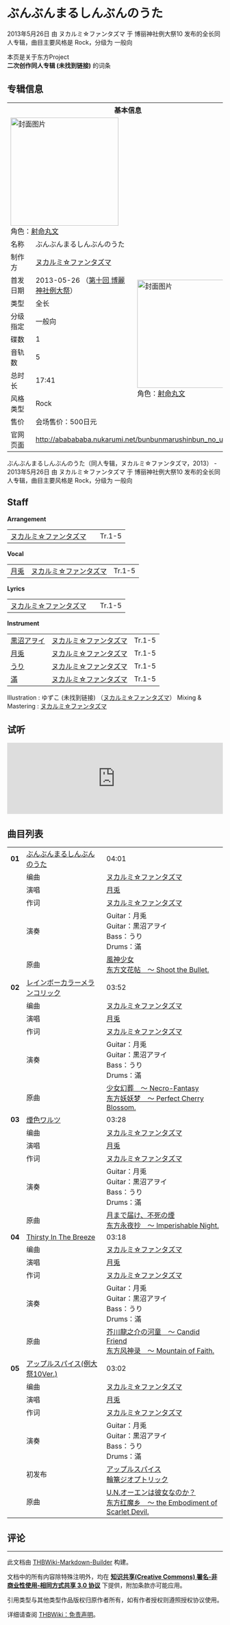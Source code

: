 # ぶんぶんまるしんぶんのうた

<!-- source html: G:\repos\THBWiki-Markdown-Builder\THBWikiMarkdown\Temp\main\2\2d\ns0%3A%E3%81%B6%E3%82%93%E3%81%B6%E3%82%93%E3%81%BE%E3%82%8B%E3%81%97%E3%82%93%E3%81%B6%E3%82%93%E3%81%AE%E3%81%86%E3%81%9F.html -->

2013年5月26日 由 ヌカルミ☆ファンタズマ 于 博丽神社例大祭10 发布的全长同人专辑，曲目主要风格是 Rock，分级为 一般向

本页是关于东方Project  
 **二次创作同人专辑 (未找到链接)** 的词条

## 专辑信息

<table><tbody><tr><th colspan="3">基本信息</th></tr><tr><td class="cover-artwork-mobile" colspan="2"><a href="./文件-ぶんぶんまるしんぶんのうた封面.jpg.md" class="image" title="封面图片"><img alt="封面图片" src="https://upload.thwiki.cc/thumb/3/36/%E3%81%B6%E3%82%93%E3%81%B6%E3%82%93%E3%81%BE%E3%82%8B%E3%81%97%E3%82%93%E3%81%B6%E3%82%93%E3%81%AE%E3%81%86%E3%81%9F%E5%B0%81%E9%9D%A2.jpg/252px-%E3%81%B6%E3%82%93%E3%81%B6%E3%82%93%E3%81%BE%E3%82%8B%E3%81%97%E3%82%93%E3%81%B6%E3%82%93%E3%81%AE%E3%81%86%E3%81%9F%E5%B0%81%E9%9D%A2.jpg" decoding="async" loading="lazy" width="252" height="252" srcset="https://upload.thwiki.cc/thumb/3/36/%E3%81%B6%E3%82%93%E3%81%B6%E3%82%93%E3%81%BE%E3%82%8B%E3%81%97%E3%82%93%E3%81%B6%E3%82%93%E3%81%AE%E3%81%86%E3%81%9F%E5%B0%81%E9%9D%A2.jpg/378px-%E3%81%B6%E3%82%93%E3%81%B6%E3%82%93%E3%81%BE%E3%82%8B%E3%81%97%E3%82%93%E3%81%B6%E3%82%93%E3%81%AE%E3%81%86%E3%81%9F%E5%B0%81%E9%9D%A2.jpg 1.5x, https://upload.thwiki.cc/3/36/%E3%81%B6%E3%82%93%E3%81%B6%E3%82%93%E3%81%BE%E3%82%8B%E3%81%97%E3%82%93%E3%81%B6%E3%82%93%E3%81%AE%E3%81%86%E3%81%9F%E5%B0%81%E9%9D%A2.jpg 2x" data-file-width="500" data-file-height="500"></a><div class="cover-char">角色：<a href="./射命丸文.md" title="射命丸文">射命丸文</a></div></td>
</tr><tr><td class="label">名称</td><td colspan="2"> ぶんぶんまるしんぶんのうた </td></tr><tr><td class="label">制作方</td><td><a href="./ヌカルミ☆ファンタズマ.md" title="ヌカルミ☆ファンタズマ">ヌカルミ☆ファンタズマ</a></td><td class="cover-artwork" rowspan="9" style="min-width:252px;"><a href="./文件-ぶんぶんまるしんぶんのうた封面.jpg.md" class="image" title="封面图片"><img alt="封面图片" src="https://upload.thwiki.cc/thumb/3/36/%E3%81%B6%E3%82%93%E3%81%B6%E3%82%93%E3%81%BE%E3%82%8B%E3%81%97%E3%82%93%E3%81%B6%E3%82%93%E3%81%AE%E3%81%86%E3%81%9F%E5%B0%81%E9%9D%A2.jpg/252px-%E3%81%B6%E3%82%93%E3%81%B6%E3%82%93%E3%81%BE%E3%82%8B%E3%81%97%E3%82%93%E3%81%B6%E3%82%93%E3%81%AE%E3%81%86%E3%81%9F%E5%B0%81%E9%9D%A2.jpg" decoding="async" loading="lazy" width="252" height="252" srcset="https://upload.thwiki.cc/thumb/3/36/%E3%81%B6%E3%82%93%E3%81%B6%E3%82%93%E3%81%BE%E3%82%8B%E3%81%97%E3%82%93%E3%81%B6%E3%82%93%E3%81%AE%E3%81%86%E3%81%9F%E5%B0%81%E9%9D%A2.jpg/378px-%E3%81%B6%E3%82%93%E3%81%B6%E3%82%93%E3%81%BE%E3%82%8B%E3%81%97%E3%82%93%E3%81%B6%E3%82%93%E3%81%AE%E3%81%86%E3%81%9F%E5%B0%81%E9%9D%A2.jpg 1.5x, https://upload.thwiki.cc/3/36/%E3%81%B6%E3%82%93%E3%81%B6%E3%82%93%E3%81%BE%E3%82%8B%E3%81%97%E3%82%93%E3%81%B6%E3%82%93%E3%81%AE%E3%81%86%E3%81%9F%E5%B0%81%E9%9D%A2.jpg 2x" data-file-width="500" data-file-height="500"></a><div class="cover-char">角色：<a href="./射命丸文.md" title="射命丸文">射命丸文</a></div></td>
</tr><tr><td class="label">首发日期</td><td>2013-05-26&#160;（<a href="/展会作品列表?e=%E5%8D%9A%E4%B8%BD%E7%A5%9E%E7%A4%BE%E4%BE%8B%E5%A4%A7%E7%A5%AD%2310">第十回 博麗神社例大祭</a>）</td></tr><tr><td class="label">类型</td><td>全长</td></tr><tr><td class="label">分级指定</td><td>一般向</td></tr><tr><td class="label">碟数</td><td>1</td></tr><tr><td class="label">音轨数</td><td>5</td></tr><tr><td class="label">总时长</td><td>17:41</td></tr><tr><td class="label">风格类型</td><td>Rock</td></tr><tr><td class="label">售价</td><td>会场售价：500日元</td></tr>
<tr><td class="label">官网页面</td><td colspan="2"><a rel="nofollow" class="external free" href="http://ababababa.nukarumi.net/bunbunmarushinbun_no_uta.html">http://ababababa.nukarumi.net/bunbunmarushinbun_no_uta.html</a></td></tr></tbody></table>

ぶんぶんまるしんぶんのうた（同人专辑，ヌカルミ☆ファンタズマ，2013） - 2013年5月26日 由 ヌカルミ☆ファンタズマ 于 博丽神社例大祭10 发布的全长同人专辑，曲目主要风格是 Rock，分级为 一般向

## Staff
  
 **Arrangement**   

<table><tbody><tr><td><a href="./ヌカルミ☆ファンタズマ.md" title="ヌカルミ☆ファンタズマ">ヌカルミ☆ファンタズマ</a></td><td></td><td>Tr.1-5</td></tr></tbody></table>

  
 **Vocal**   

<table><tbody><tr><td><a href="/index.php?title=%E6%9C%88%E5%85%8E&amp;action=edit&amp;redlink=1" class="new" title="月兎（页面不存在）">月兎</a></td><td><a href="./ヌカルミ☆ファンタズマ.md" title="ヌカルミ☆ファンタズマ">ヌカルミ☆ファンタズマ</a></td><td>Tr.1-5</td></tr></tbody></table>

  
 **Lyrics**   

<table><tbody><tr><td><a href="./ヌカルミ☆ファンタズマ.md" title="ヌカルミ☆ファンタズマ">ヌカルミ☆ファンタズマ</a></td><td></td><td>Tr.1-5</td></tr></tbody></table>

  
 **Instrument**   

<table><tbody><tr><td><a href="/index.php?title=%E9%BB%92%E6%B2%BC%E3%82%A2%E3%83%B2%E3%82%A4&amp;action=edit&amp;redlink=1" class="new" title="黒沼アヲイ（页面不存在）">黒沼アヲイ</a></td><td><a href="./ヌカルミ☆ファンタズマ.md" title="ヌカルミ☆ファンタズマ">ヌカルミ☆ファンタズマ</a></td><td>Tr.1-5</td></tr><tr><td><a href="/index.php?title=%E6%9C%88%E5%85%8E&amp;action=edit&amp;redlink=1" class="new" title="月兎（页面不存在）">月兎</a></td><td><a href="./ヌカルミ☆ファンタズマ.md" title="ヌカルミ☆ファンタズマ">ヌカルミ☆ファンタズマ</a></td><td>Tr.1-5</td></tr><tr><td><a href="/index.php?title=%E3%81%86%E3%82%8A&amp;action=edit&amp;redlink=1" class="new" title="うり（页面不存在）">うり</a></td><td><a href="./ヌカルミ☆ファンタズマ.md" title="ヌカルミ☆ファンタズマ">ヌカルミ☆ファンタズマ</a></td><td>Tr.1-5</td></tr><tr><td><a href="/index.php?title=%E6%BB%BF&amp;action=edit&amp;redlink=1" class="new" title="滿（页面不存在）">滿</a></td><td><a href="./ヌカルミ☆ファンタズマ.md" title="ヌカルミ☆ファンタズマ">ヌカルミ☆ファンタズマ</a></td><td>Tr.1-5</td></tr></tbody></table>


Illustration
: ゆずこ (未找到链接) （[ヌカルミ☆ファンタズマ](./ヌカルミ☆ファンタズマ.md)）
Mixing &amp; Mastering
: [ヌカルミ☆ファンタズマ](./ヌカルミ☆ファンタズマ.md)


## 试听
  
<iframe width="100%" height="166" scrolling="no" frameborder="no" src="https://w.soundcloud.com/player/?url=https%3A//api.soundcloud.com/tracks/94300593&amp;color=ff5500&amp;auto_play=false&amp;hide_related=false&amp;show_comments=true&amp;show_user=true&amp;show_reposts=false&amp;visual=false"></iframe>

  


## 曲目列表

<table><tbody><tr><td id="1" class="infoRD"><b>01</b></td><td id="ぶんぶんまるしんぶんのうた" colspan="2" class="title"><span class="new" title="（歌词页面不存在）"><a href="/index.php?title=%E6%AD%8C%E8%AF%8D:%E3%81%B6%E3%82%93%E3%81%B6%E3%82%93%E3%81%BE%E3%82%8B%E3%81%97%E3%82%93%E3%81%B6%E3%82%93%E3%81%AE%E3%81%86%E3%81%9F&amp;boilerplate=模板:页面模板/曲目歌词&amp;action=edit">ぶんぶんまるしんぶんのうた</a></span><span class="thcsearchlinks"><a rel="nofollow" class="external text" href="https://cd.thwiki.cc?arrange=ヌカルミ☆ファンタズマ&amp;vocal=月兎&amp;lyric=ヌカルミ☆ファンタズマ&amp;ogmusic=風神少女&amp;fromwiki=ぶんぶんまるしんぶんのうた"><span title="搜索相似同人曲"></span></a></span></td><td class="time">04:01</td></tr><tr><td class="left"></td><td class="label">编曲</td><td class="text" colspan="2"><a href="./ヌカルミ☆ファンタズマ.md" title="ヌカルミ☆ファンタズマ">ヌカルミ☆ファンタズマ</a><span class="thcsearchlinks"><a rel="nofollow" class="external text" href="https://cd.thwiki.cc?arrange=，ヌカルミ☆ファンタズマ&amp;fromwiki=ぶんぶんまるしんぶんのうた"><span></span></a></span></td></tr><tr><td class="left"></td><td class="label">演唱</td><td class="text" colspan="2"><a href="/index.php?title=%E6%9C%88%E5%85%8E&amp;action=edit&amp;redlink=1" class="new" title="月兎（页面不存在）">月兎</a><span class="thcsearchlinks"><a rel="nofollow" class="external text" href="https://cd.thwiki.cc?vocal=月兎&amp;fromwiki=ぶんぶんまるしんぶんのうた"><span></span></a></span></td></tr><tr><td class="left"></td><td class="label">作词</td><td class="text" colspan="2"><a href="./ヌカルミ☆ファンタズマ.md" title="ヌカルミ☆ファンタズマ">ヌカルミ☆ファンタズマ</a><span class="thcsearchlinks"><a rel="nofollow" class="external text" href="https://cd.thwiki.cc?lyric=ヌカルミ☆ファンタズマ&amp;fromwiki=ぶんぶんまるしんぶんのうた"><span></span></a></span></td></tr><tr><td class="left"></td><td class="label">演奏</td><td class="text" colspan="2">Guitar：月兎 <br>Guitar：黒沼アヲイ <br>Bass：うり <br>Drums：滿</td></tr><tr><td class="left"></td><td class="label">原曲</td><td class="text" colspan="2"><span class="thcsearchlinks"><a rel="nofollow" class="external text" href="https://cd.thwiki.cc?ogmusic=風神少女&amp;fromwiki=ぶんぶんまるしんぶんのうた"><span></span></a></span><div class="ogmusic"><a href="./風神少女.md" class="mw-redirect" title="風神少女">風神少女</a></div><div class="source"><a href="./东方文花帖_～_Shoot_the_Bullet..md" class="mw-redirect" title="东方文花帖 ～ Shoot the Bullet.">东方文花帖　～ Shoot the Bullet.</a></div></td></tr>
<tr><td id="2" class="infoRD"><b>02</b></td><td id="レインボーカラーメランコリック" colspan="2" class="title"><span class="new" title="（歌词页面不存在）"><a href="/index.php?title=%E6%AD%8C%E8%AF%8D:%E3%83%AC%E3%82%A4%E3%83%B3%E3%83%9C%E3%83%BC%E3%82%AB%E3%83%A9%E3%83%BC%E3%83%A1%E3%83%A9%E3%83%B3%E3%82%B3%E3%83%AA%E3%83%83%E3%82%AF&amp;boilerplate=模板:页面模板/曲目歌词&amp;action=edit">レインボーカラーメランコリック</a></span><span class="thcsearchlinks"><a rel="nofollow" class="external text" href="https://cd.thwiki.cc?arrange=ヌカルミ☆ファンタズマ&amp;vocal=月兎&amp;lyric=ヌカルミ☆ファンタズマ&amp;ogmusic=少女幻葬　～ Necro-Fantasy&amp;fromwiki=ぶんぶんまるしんぶんのうた"><span title="搜索相似同人曲"></span></a></span></td><td class="time">03:52</td></tr><tr><td class="left"></td><td class="label">编曲</td><td class="text" colspan="2"><a href="./ヌカルミ☆ファンタズマ.md" title="ヌカルミ☆ファンタズマ">ヌカルミ☆ファンタズマ</a><span class="thcsearchlinks"><a rel="nofollow" class="external text" href="https://cd.thwiki.cc?arrange=，ヌカルミ☆ファンタズマ&amp;fromwiki=ぶんぶんまるしんぶんのうた"><span></span></a></span></td></tr><tr><td class="left"></td><td class="label">演唱</td><td class="text" colspan="2"><a href="/index.php?title=%E6%9C%88%E5%85%8E&amp;action=edit&amp;redlink=1" class="new" title="月兎（页面不存在）">月兎</a><span class="thcsearchlinks"><a rel="nofollow" class="external text" href="https://cd.thwiki.cc?vocal=月兎&amp;fromwiki=ぶんぶんまるしんぶんのうた"><span></span></a></span></td></tr><tr><td class="left"></td><td class="label">作词</td><td class="text" colspan="2"><a href="./ヌカルミ☆ファンタズマ.md" title="ヌカルミ☆ファンタズマ">ヌカルミ☆ファンタズマ</a><span class="thcsearchlinks"><a rel="nofollow" class="external text" href="https://cd.thwiki.cc?lyric=ヌカルミ☆ファンタズマ&amp;fromwiki=ぶんぶんまるしんぶんのうた"><span></span></a></span></td></tr><tr><td class="left"></td><td class="label">演奏</td><td class="text" colspan="2">Guitar：月兎 <br>Guitar：黒沼アヲイ <br>Bass：うり <br>Drums：滿</td></tr><tr><td class="left"></td><td class="label">原曲</td><td class="text" colspan="2"><span class="thcsearchlinks"><a rel="nofollow" class="external text" href="https://cd.thwiki.cc?ogmusic=少女幻葬　～ Necro-Fantasy&amp;fromwiki=ぶんぶんまるしんぶんのうた"><span></span></a></span><div class="ogmusic"><a href="./少女幻葬_～_Necro-Fantasy.md" title="少女幻葬 ～ Necro-Fantasy">少女幻葬　～ Necro-Fantasy</a></div><div class="source"><a href="./东方妖妖梦_～_Perfect_Cherry_Blossom..md" class="mw-redirect" title="东方妖妖梦 ～ Perfect Cherry Blossom.">东方妖妖梦　～ Perfect Cherry Blossom.</a></div></td></tr>
<tr><td id="3" class="infoRD"><b>03</b></td><td id="煙色ワルツ" colspan="2" class="title"><span class="new" title="（歌词页面不存在）"><a href="/index.php?title=%E6%AD%8C%E8%AF%8D:%E7%85%99%E8%89%B2%E3%83%AF%E3%83%AB%E3%83%84&amp;boilerplate=模板:页面模板/曲目歌词&amp;action=edit">煙色ワルツ</a></span><span class="thcsearchlinks"><a rel="nofollow" class="external text" href="https://cd.thwiki.cc?arrange=ヌカルミ☆ファンタズマ&amp;vocal=月兎&amp;lyric=ヌカルミ☆ファンタズマ&amp;ogmusic=月まで届け、不死の煙&amp;fromwiki=ぶんぶんまるしんぶんのうた"><span title="搜索相似同人曲"></span></a></span></td><td class="time">03:28</td></tr><tr><td class="left"></td><td class="label">编曲</td><td class="text" colspan="2"><a href="./ヌカルミ☆ファンタズマ.md" title="ヌカルミ☆ファンタズマ">ヌカルミ☆ファンタズマ</a><span class="thcsearchlinks"><a rel="nofollow" class="external text" href="https://cd.thwiki.cc?arrange=，ヌカルミ☆ファンタズマ&amp;fromwiki=ぶんぶんまるしんぶんのうた"><span></span></a></span></td></tr><tr><td class="left"></td><td class="label">演唱</td><td class="text" colspan="2"><a href="/index.php?title=%E6%9C%88%E5%85%8E&amp;action=edit&amp;redlink=1" class="new" title="月兎（页面不存在）">月兎</a><span class="thcsearchlinks"><a rel="nofollow" class="external text" href="https://cd.thwiki.cc?vocal=月兎&amp;fromwiki=ぶんぶんまるしんぶんのうた"><span></span></a></span></td></tr><tr><td class="left"></td><td class="label">作词</td><td class="text" colspan="2"><a href="./ヌカルミ☆ファンタズマ.md" title="ヌカルミ☆ファンタズマ">ヌカルミ☆ファンタズマ</a><span class="thcsearchlinks"><a rel="nofollow" class="external text" href="https://cd.thwiki.cc?lyric=ヌカルミ☆ファンタズマ&amp;fromwiki=ぶんぶんまるしんぶんのうた"><span></span></a></span></td></tr><tr><td class="left"></td><td class="label">演奏</td><td class="text" colspan="2">Guitar：月兎 <br>Guitar：黒沼アヲイ <br>Bass：うり <br>Drums：滿</td></tr><tr><td class="left"></td><td class="label">原曲</td><td class="text" colspan="2"><span class="thcsearchlinks"><a rel="nofollow" class="external text" href="https://cd.thwiki.cc?ogmusic=月まで届け、不死の煙&amp;fromwiki=ぶんぶんまるしんぶんのうた"><span></span></a></span><div class="ogmusic"><a href="./月まで届け、不死の煙.md" class="mw-redirect" title="月まで届け、不死の煙">月まで届け、不死の煙</a></div><div class="source"><a href="./东方永夜抄_～_Imperishable_Night..md" class="mw-redirect" title="东方永夜抄 ～ Imperishable Night.">东方永夜抄　～ Imperishable Night.</a></div></td></tr>
<tr><td id="4" class="infoRD"><b>04</b></td><td id="Thirsty_In_The_Breeze" colspan="2" class="title"><span class="new" title="（歌词页面不存在）"><a href="/index.php?title=%E6%AD%8C%E8%AF%8D:Thirsty_In_The_Breeze&amp;boilerplate=模板:页面模板/曲目歌词&amp;action=edit">Thirsty In The Breeze</a></span><span class="thcsearchlinks"><a rel="nofollow" class="external text" href="https://cd.thwiki.cc?arrange=ヌカルミ☆ファンタズマ&amp;vocal=月兎&amp;lyric=ヌカルミ☆ファンタズマ&amp;ogmusic=芥川龍之介の河童　～ Candid Friend&amp;fromwiki=ぶんぶんまるしんぶんのうた"><span title="搜索相似同人曲"></span></a></span></td><td class="time">03:18</td></tr><tr><td class="left"></td><td class="label">编曲</td><td class="text" colspan="2"><a href="./ヌカルミ☆ファンタズマ.md" title="ヌカルミ☆ファンタズマ">ヌカルミ☆ファンタズマ</a><span class="thcsearchlinks"><a rel="nofollow" class="external text" href="https://cd.thwiki.cc?arrange=，ヌカルミ☆ファンタズマ&amp;fromwiki=ぶんぶんまるしんぶんのうた"><span></span></a></span></td></tr><tr><td class="left"></td><td class="label">演唱</td><td class="text" colspan="2"><a href="/index.php?title=%E6%9C%88%E5%85%8E&amp;action=edit&amp;redlink=1" class="new" title="月兎（页面不存在）">月兎</a><span class="thcsearchlinks"><a rel="nofollow" class="external text" href="https://cd.thwiki.cc?vocal=月兎&amp;fromwiki=ぶんぶんまるしんぶんのうた"><span></span></a></span></td></tr><tr><td class="left"></td><td class="label">作词</td><td class="text" colspan="2"><a href="./ヌカルミ☆ファンタズマ.md" title="ヌカルミ☆ファンタズマ">ヌカルミ☆ファンタズマ</a><span class="thcsearchlinks"><a rel="nofollow" class="external text" href="https://cd.thwiki.cc?lyric=ヌカルミ☆ファンタズマ&amp;fromwiki=ぶんぶんまるしんぶんのうた"><span></span></a></span></td></tr><tr><td class="left"></td><td class="label">演奏</td><td class="text" colspan="2">Guitar：月兎 <br>Guitar：黒沼アヲイ <br>Bass：うり <br>Drums：滿</td></tr><tr><td class="left"></td><td class="label">原曲</td><td class="text" colspan="2"><span class="thcsearchlinks"><a rel="nofollow" class="external text" href="https://cd.thwiki.cc?ogmusic=芥川龍之介の河童　～ Candid Friend&amp;fromwiki=ぶんぶんまるしんぶんのうた"><span></span></a></span><div class="ogmusic"><a href="./芥川龍之介の河童_～_Candid_Friend.md" class="mw-redirect" title="芥川龍之介の河童 ～ Candid Friend">芥川龍之介の河童　～ Candid Friend</a></div><div class="source"><a href="./东方风神录_～_Mountain_of_Faith..md" class="mw-redirect" title="东方风神录 ～ Mountain of Faith.">东方风神录　～ Mountain of Faith.</a></div></td></tr>
<tr><td id="5" class="infoRD"><b>05</b></td><td id="アップルスパイス(例大祭10Ver.)" colspan="2" class="title"><span class="new" title="（歌词页面不存在）"><a href="/index.php?title=%E6%AD%8C%E8%AF%8D:%E3%82%A2%E3%83%83%E3%83%97%E3%83%AB%E3%82%B9%E3%83%91%E3%82%A4%E3%82%B9&amp;boilerplate=模板:页面模板/曲目歌词&amp;action=edit">アップルスパイス(例大祭10Ver.)</a></span><span class="thcsearchlinks"><a rel="nofollow" class="external text" href="https://cd.thwiki.cc?arrange=ヌカルミ☆ファンタズマ&amp;vocal=月兎&amp;lyric=ヌカルミ☆ファンタズマ&amp;ogmusic=U.N.オーエンは彼女なのか？&amp;fromwiki=ぶんぶんまるしんぶんのうた"><span title="搜索相似同人曲"></span></a></span></td><td class="time">03:02</td></tr><tr><td class="left"></td><td class="label">编曲</td><td class="text" colspan="2"><a href="./ヌカルミ☆ファンタズマ.md" title="ヌカルミ☆ファンタズマ">ヌカルミ☆ファンタズマ</a><span class="thcsearchlinks"><a rel="nofollow" class="external text" href="https://cd.thwiki.cc?arrange=，ヌカルミ☆ファンタズマ&amp;fromwiki=ぶんぶんまるしんぶんのうた"><span></span></a></span></td></tr><tr><td class="left"></td><td class="label">演唱</td><td class="text" colspan="2"><a href="/index.php?title=%E6%9C%88%E5%85%8E&amp;action=edit&amp;redlink=1" class="new" title="月兎（页面不存在）">月兎</a><span class="thcsearchlinks"><a rel="nofollow" class="external text" href="https://cd.thwiki.cc?vocal=月兎&amp;fromwiki=ぶんぶんまるしんぶんのうた"><span></span></a></span></td></tr><tr><td class="left"></td><td class="label">作词</td><td class="text" colspan="2"><a href="./ヌカルミ☆ファンタズマ.md" title="ヌカルミ☆ファンタズマ">ヌカルミ☆ファンタズマ</a><span class="thcsearchlinks"><a rel="nofollow" class="external text" href="https://cd.thwiki.cc?lyric=ヌカルミ☆ファンタズマ&amp;fromwiki=ぶんぶんまるしんぶんのうた"><span></span></a></span></td></tr><tr><td class="left"></td><td class="label">演奏</td><td class="text" colspan="2">Guitar：月兎 <br>Guitar：黒沼アヲイ <br>Bass：うり <br>Drums：滿</td></tr><tr><td class="left"></td><td class="label">初发布</td><td class="text" colspan="2"><a href="/%E8%BC%AA%E7%AF%AD%E3%82%B8%E3%82%AA%E3%83%97%E3%83%88%E3%83%AA%E3%83%83%E3%82%AF#4" title="輪篭ジオプトリック">アップルスパイス</a><div class="source"><a href="./輪篭ジオプトリック.md" title="輪篭ジオプトリック">輪篭ジオプトリック</a></div></td></tr><tr><td class="left"></td><td class="label">原曲</td><td class="text" colspan="2"><span class="thcsearchlinks"><a rel="nofollow" class="external text" href="https://cd.thwiki.cc?ogmusic=U.N.オーエンは彼女なのか？&amp;fromwiki=ぶんぶんまるしんぶんのうた"><span></span></a></span><div class="ogmusic"><a href="./U.N.オーエンは彼女なのか？.md" class="mw-redirect" title="U.N.オーエンは彼女なのか？">U.N.オーエンは彼女なのか？</a></div><div class="source"><a href="./东方红魔乡_～_the_Embodiment_of_Scarlet_Devil..md" class="mw-redirect" title="东方红魔乡 ～ the Embodiment of Scarlet Devil.">东方红魔乡　～ the Embodiment of Scarlet Devil.</a></div></td></tr></tbody></table>



## 评论




---

此文档由 [THBWiki-Markdown-Builder](https://github.com/Delsin-Yu/THBWiki-Markdown-Builder) 构建。

文档中的所有内容除特殊注明外，均在 [**知识共享(Creative Commons) 署名-非商业性使用-相同方式共享 3.0 协议**](https://creativecommons.org/licenses/by-sa/3.0/deed.zh-hans) 下提供，附加条款亦可能应用。

引用类型与其他类型作品版权归原作者所有，如有作者授权则遵照授权协议使用。

详细请查阅 [THBWiki：免责声明](https://thbwiki.cc/THBWiki:%E5%85%8D%E8%B4%A3%E5%A3%B0%E6%98%8E)。

